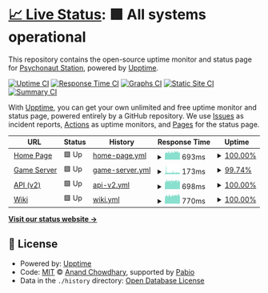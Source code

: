 # [📈 Live Status](https://status.turkb.us): <!--live status--> **🟩 All systems operational**

This repository contains the open-source uptime monitor and status page for [Psychonaut Station](https://turkb.us), powered by [Upptime](https://github.com/upptime/upptime).

[![Uptime CI](https://github.com/psychonaut-station/status/workflows/Uptime%20CI/badge.svg)](https://github.com/psychonaut-station/status/actions?query=workflow%3A%22Uptime+CI%22)
[![Response Time CI](https://github.com/psychonaut-station/status/workflows/Response%20Time%20CI/badge.svg)](https://github.com/psychonaut-station/status/actions?query=workflow%3A%22Response+Time+CI%22)
[![Graphs CI](https://github.com/psychonaut-station/status/workflows/Graphs%20CI/badge.svg)](https://github.com/psychonaut-station/status/actions?query=workflow%3A%22Graphs+CI%22)
[![Static Site CI](https://github.com/psychonaut-station/status/workflows/Static%20Site%20CI/badge.svg)](https://github.com/psychonaut-station/status/actions?query=workflow%3A%22Static+Site+CI%22)
[![Summary CI](https://github.com/psychonaut-station/status/workflows/Summary%20CI/badge.svg)](https://github.com/psychonaut-station/status/actions?query=workflow%3A%22Summary+CI%22)

With [Upptime](https://upptime.js.org), you can get your own unlimited and free uptime monitor and status page, powered entirely by a GitHub repository. We use [Issues](https://github.com/psychonaut-station/status/issues) as incident reports, [Actions](https://github.com/psychonaut-station/status/actions) as uptime monitors, and [Pages](https://status.turkb.us) for the status page.

<!--start: status pages-->
<!-- This summary is generated by Upptime (https://github.com/upptime/upptime) -->
<!-- Do not edit this manually, your changes will be overwritten -->
<!-- prettier-ignore -->
| URL | Status | History | Response Time | Uptime |
| --- | ------ | ------- | ------------- | ------ |
| <img alt="" src="https://icons.duckduckgo.com/ip3/tr.ss13.org.ico" height="13"> [Home Page](https://tr.ss13.org) | 🟩 Up | [home-page.yml](https://github.com/psychonaut-station/status/commits/HEAD/history/home-page.yml) | <details><summary><img alt="Response time graph" src="./graphs/home-page/response-time-week.png" height="20"> 693ms</summary><br><a href="https://status-tr1.ss13.org/history/home-page"><img alt="Response time 692" src="https://img.shields.io/endpoint?url=https%3A%2F%2Fraw.githubusercontent.com%2Fpsychonaut-station%2Fstatus%2FHEAD%2Fapi%2Fhome-page%2Fresponse-time.json"></a><br><a href="https://status-tr1.ss13.org/history/home-page"><img alt="24-hour response time 694" src="https://img.shields.io/endpoint?url=https%3A%2F%2Fraw.githubusercontent.com%2Fpsychonaut-station%2Fstatus%2FHEAD%2Fapi%2Fhome-page%2Fresponse-time-day.json"></a><br><a href="https://status-tr1.ss13.org/history/home-page"><img alt="7-day response time 693" src="https://img.shields.io/endpoint?url=https%3A%2F%2Fraw.githubusercontent.com%2Fpsychonaut-station%2Fstatus%2FHEAD%2Fapi%2Fhome-page%2Fresponse-time-week.json"></a><br><a href="https://status-tr1.ss13.org/history/home-page"><img alt="30-day response time 777" src="https://img.shields.io/endpoint?url=https%3A%2F%2Fraw.githubusercontent.com%2Fpsychonaut-station%2Fstatus%2FHEAD%2Fapi%2Fhome-page%2Fresponse-time-month.json"></a><br><a href="https://status-tr1.ss13.org/history/home-page"><img alt="1-year response time 692" src="https://img.shields.io/endpoint?url=https%3A%2F%2Fraw.githubusercontent.com%2Fpsychonaut-station%2Fstatus%2FHEAD%2Fapi%2Fhome-page%2Fresponse-time-year.json"></a></details> | <details><summary><a href="https://status-tr1.ss13.org/history/home-page">100.00%</a></summary><a href="https://status-tr1.ss13.org/history/home-page"><img alt="All-time uptime 99.80%" src="https://img.shields.io/endpoint?url=https%3A%2F%2Fraw.githubusercontent.com%2Fpsychonaut-station%2Fstatus%2FHEAD%2Fapi%2Fhome-page%2Fuptime.json"></a><br><a href="https://status-tr1.ss13.org/history/home-page"><img alt="24-hour uptime 100.00%" src="https://img.shields.io/endpoint?url=https%3A%2F%2Fraw.githubusercontent.com%2Fpsychonaut-station%2Fstatus%2FHEAD%2Fapi%2Fhome-page%2Fuptime-day.json"></a><br><a href="https://status-tr1.ss13.org/history/home-page"><img alt="7-day uptime 100.00%" src="https://img.shields.io/endpoint?url=https%3A%2F%2Fraw.githubusercontent.com%2Fpsychonaut-station%2Fstatus%2FHEAD%2Fapi%2Fhome-page%2Fuptime-week.json"></a><br><a href="https://status-tr1.ss13.org/history/home-page"><img alt="30-day uptime 99.75%" src="https://img.shields.io/endpoint?url=https%3A%2F%2Fraw.githubusercontent.com%2Fpsychonaut-station%2Fstatus%2FHEAD%2Fapi%2Fhome-page%2Fuptime-month.json"></a><br><a href="https://status-tr1.ss13.org/history/home-page"><img alt="1-year uptime 99.80%" src="https://img.shields.io/endpoint?url=https%3A%2F%2Fraw.githubusercontent.com%2Fpsychonaut-station%2Fstatus%2FHEAD%2Fapi%2Fhome-page%2Fuptime-year.json"></a></details>
| <img alt="" src="https://icons.duckduckgo.com/ip3/null.ico" height="13"> [Game Server](tr-1.ss13.org) | 🟩 Up | [game-server.yml](https://github.com/psychonaut-station/status/commits/HEAD/history/game-server.yml) | <details><summary><img alt="Response time graph" src="./graphs/game-server/response-time-week.png" height="20"> 173ms</summary><br><a href="https://status-tr1.ss13.org/history/game-server"><img alt="Response time 156" src="https://img.shields.io/endpoint?url=https%3A%2F%2Fraw.githubusercontent.com%2Fpsychonaut-station%2Fstatus%2FHEAD%2Fapi%2Fgame-server%2Fresponse-time.json"></a><br><a href="https://status-tr1.ss13.org/history/game-server"><img alt="24-hour response time 146" src="https://img.shields.io/endpoint?url=https%3A%2F%2Fraw.githubusercontent.com%2Fpsychonaut-station%2Fstatus%2FHEAD%2Fapi%2Fgame-server%2Fresponse-time-day.json"></a><br><a href="https://status-tr1.ss13.org/history/game-server"><img alt="7-day response time 173" src="https://img.shields.io/endpoint?url=https%3A%2F%2Fraw.githubusercontent.com%2Fpsychonaut-station%2Fstatus%2FHEAD%2Fapi%2Fgame-server%2Fresponse-time-week.json"></a><br><a href="https://status-tr1.ss13.org/history/game-server"><img alt="30-day response time 167" src="https://img.shields.io/endpoint?url=https%3A%2F%2Fraw.githubusercontent.com%2Fpsychonaut-station%2Fstatus%2FHEAD%2Fapi%2Fgame-server%2Fresponse-time-month.json"></a><br><a href="https://status-tr1.ss13.org/history/game-server"><img alt="1-year response time 156" src="https://img.shields.io/endpoint?url=https%3A%2F%2Fraw.githubusercontent.com%2Fpsychonaut-station%2Fstatus%2FHEAD%2Fapi%2Fgame-server%2Fresponse-time-year.json"></a></details> | <details><summary><a href="https://status-tr1.ss13.org/history/game-server">99.74%</a></summary><a href="https://status-tr1.ss13.org/history/game-server"><img alt="All-time uptime 99.73%" src="https://img.shields.io/endpoint?url=https%3A%2F%2Fraw.githubusercontent.com%2Fpsychonaut-station%2Fstatus%2FHEAD%2Fapi%2Fgame-server%2Fuptime.json"></a><br><a href="https://status-tr1.ss13.org/history/game-server"><img alt="24-hour uptime 99.85%" src="https://img.shields.io/endpoint?url=https%3A%2F%2Fraw.githubusercontent.com%2Fpsychonaut-station%2Fstatus%2FHEAD%2Fapi%2Fgame-server%2Fuptime-day.json"></a><br><a href="https://status-tr1.ss13.org/history/game-server"><img alt="7-day uptime 99.74%" src="https://img.shields.io/endpoint?url=https%3A%2F%2Fraw.githubusercontent.com%2Fpsychonaut-station%2Fstatus%2FHEAD%2Fapi%2Fgame-server%2Fuptime-week.json"></a><br><a href="https://status-tr1.ss13.org/history/game-server"><img alt="30-day uptime 99.47%" src="https://img.shields.io/endpoint?url=https%3A%2F%2Fraw.githubusercontent.com%2Fpsychonaut-station%2Fstatus%2FHEAD%2Fapi%2Fgame-server%2Fuptime-month.json"></a><br><a href="https://status-tr1.ss13.org/history/game-server"><img alt="1-year uptime 99.73%" src="https://img.shields.io/endpoint?url=https%3A%2F%2Fraw.githubusercontent.com%2Fpsychonaut-station%2Fstatus%2FHEAD%2Fapi%2Fgame-server%2Fuptime-year.json"></a></details>
| <img alt="" src="https://icons.duckduckgo.com/ip3/api.ss13.org.ico" height="13"> [API (v2)](https://api.ss13.org/v2/server) | 🟩 Up | [api-v2.yml](https://github.com/psychonaut-station/status/commits/HEAD/history/api-v2.yml) | <details><summary><img alt="Response time graph" src="./graphs/api-v2/response-time-week.png" height="20"> 698ms</summary><br><a href="https://status-tr1.ss13.org/history/api-v2"><img alt="Response time 736" src="https://img.shields.io/endpoint?url=https%3A%2F%2Fraw.githubusercontent.com%2Fpsychonaut-station%2Fstatus%2FHEAD%2Fapi%2Fapi-v2%2Fresponse-time.json"></a><br><a href="https://status-tr1.ss13.org/history/api-v2"><img alt="24-hour response time 712" src="https://img.shields.io/endpoint?url=https%3A%2F%2Fraw.githubusercontent.com%2Fpsychonaut-station%2Fstatus%2FHEAD%2Fapi%2Fapi-v2%2Fresponse-time-day.json"></a><br><a href="https://status-tr1.ss13.org/history/api-v2"><img alt="7-day response time 698" src="https://img.shields.io/endpoint?url=https%3A%2F%2Fraw.githubusercontent.com%2Fpsychonaut-station%2Fstatus%2FHEAD%2Fapi%2Fapi-v2%2Fresponse-time-week.json"></a><br><a href="https://status-tr1.ss13.org/history/api-v2"><img alt="30-day response time 708" src="https://img.shields.io/endpoint?url=https%3A%2F%2Fraw.githubusercontent.com%2Fpsychonaut-station%2Fstatus%2FHEAD%2Fapi%2Fapi-v2%2Fresponse-time-month.json"></a><br><a href="https://status-tr1.ss13.org/history/api-v2"><img alt="1-year response time 736" src="https://img.shields.io/endpoint?url=https%3A%2F%2Fraw.githubusercontent.com%2Fpsychonaut-station%2Fstatus%2FHEAD%2Fapi%2Fapi-v2%2Fresponse-time-year.json"></a></details> | <details><summary><a href="https://status-tr1.ss13.org/history/api-v2">100.00%</a></summary><a href="https://status-tr1.ss13.org/history/api-v2"><img alt="All-time uptime 99.85%" src="https://img.shields.io/endpoint?url=https%3A%2F%2Fraw.githubusercontent.com%2Fpsychonaut-station%2Fstatus%2FHEAD%2Fapi%2Fapi-v2%2Fuptime.json"></a><br><a href="https://status-tr1.ss13.org/history/api-v2"><img alt="24-hour uptime 100.00%" src="https://img.shields.io/endpoint?url=https%3A%2F%2Fraw.githubusercontent.com%2Fpsychonaut-station%2Fstatus%2FHEAD%2Fapi%2Fapi-v2%2Fuptime-day.json"></a><br><a href="https://status-tr1.ss13.org/history/api-v2"><img alt="7-day uptime 100.00%" src="https://img.shields.io/endpoint?url=https%3A%2F%2Fraw.githubusercontent.com%2Fpsychonaut-station%2Fstatus%2FHEAD%2Fapi%2Fapi-v2%2Fuptime-week.json"></a><br><a href="https://status-tr1.ss13.org/history/api-v2"><img alt="30-day uptime 99.95%" src="https://img.shields.io/endpoint?url=https%3A%2F%2Fraw.githubusercontent.com%2Fpsychonaut-station%2Fstatus%2FHEAD%2Fapi%2Fapi-v2%2Fuptime-month.json"></a><br><a href="https://status-tr1.ss13.org/history/api-v2"><img alt="1-year uptime 99.85%" src="https://img.shields.io/endpoint?url=https%3A%2F%2Fraw.githubusercontent.com%2Fpsychonaut-station%2Fstatus%2FHEAD%2Fapi%2Fapi-v2%2Fuptime-year.json"></a></details>
| <img alt="" src="https://icons.duckduckgo.com/ip3/wiki.ss13.org.ico" height="13"> [Wiki](https://wiki.ss13.org/Ping) | 🟩 Up | [wiki.yml](https://github.com/psychonaut-station/status/commits/HEAD/history/wiki.yml) | <details><summary><img alt="Response time graph" src="./graphs/wiki/response-time-week.png" height="20"> 770ms</summary><br><a href="https://status-tr1.ss13.org/history/wiki"><img alt="Response time 712" src="https://img.shields.io/endpoint?url=https%3A%2F%2Fraw.githubusercontent.com%2Fpsychonaut-station%2Fstatus%2FHEAD%2Fapi%2Fwiki%2Fresponse-time.json"></a><br><a href="https://status-tr1.ss13.org/history/wiki"><img alt="24-hour response time 837" src="https://img.shields.io/endpoint?url=https%3A%2F%2Fraw.githubusercontent.com%2Fpsychonaut-station%2Fstatus%2FHEAD%2Fapi%2Fwiki%2Fresponse-time-day.json"></a><br><a href="https://status-tr1.ss13.org/history/wiki"><img alt="7-day response time 770" src="https://img.shields.io/endpoint?url=https%3A%2F%2Fraw.githubusercontent.com%2Fpsychonaut-station%2Fstatus%2FHEAD%2Fapi%2Fwiki%2Fresponse-time-week.json"></a><br><a href="https://status-tr1.ss13.org/history/wiki"><img alt="30-day response time 754" src="https://img.shields.io/endpoint?url=https%3A%2F%2Fraw.githubusercontent.com%2Fpsychonaut-station%2Fstatus%2FHEAD%2Fapi%2Fwiki%2Fresponse-time-month.json"></a><br><a href="https://status-tr1.ss13.org/history/wiki"><img alt="1-year response time 712" src="https://img.shields.io/endpoint?url=https%3A%2F%2Fraw.githubusercontent.com%2Fpsychonaut-station%2Fstatus%2FHEAD%2Fapi%2Fwiki%2Fresponse-time-year.json"></a></details> | <details><summary><a href="https://status-tr1.ss13.org/history/wiki">100.00%</a></summary><a href="https://status-tr1.ss13.org/history/wiki"><img alt="All-time uptime 99.28%" src="https://img.shields.io/endpoint?url=https%3A%2F%2Fraw.githubusercontent.com%2Fpsychonaut-station%2Fstatus%2FHEAD%2Fapi%2Fwiki%2Fuptime.json"></a><br><a href="https://status-tr1.ss13.org/history/wiki"><img alt="24-hour uptime 100.00%" src="https://img.shields.io/endpoint?url=https%3A%2F%2Fraw.githubusercontent.com%2Fpsychonaut-station%2Fstatus%2FHEAD%2Fapi%2Fwiki%2Fuptime-day.json"></a><br><a href="https://status-tr1.ss13.org/history/wiki"><img alt="7-day uptime 100.00%" src="https://img.shields.io/endpoint?url=https%3A%2F%2Fraw.githubusercontent.com%2Fpsychonaut-station%2Fstatus%2FHEAD%2Fapi%2Fwiki%2Fuptime-week.json"></a><br><a href="https://status-tr1.ss13.org/history/wiki"><img alt="30-day uptime 99.80%" src="https://img.shields.io/endpoint?url=https%3A%2F%2Fraw.githubusercontent.com%2Fpsychonaut-station%2Fstatus%2FHEAD%2Fapi%2Fwiki%2Fuptime-month.json"></a><br><a href="https://status-tr1.ss13.org/history/wiki"><img alt="1-year uptime 99.28%" src="https://img.shields.io/endpoint?url=https%3A%2F%2Fraw.githubusercontent.com%2Fpsychonaut-station%2Fstatus%2FHEAD%2Fapi%2Fwiki%2Fuptime-year.json"></a></details>

<!--end: status pages-->

[**Visit our status website →**](https://status.turkb.us)

## 📄 License

- Powered by: [Upptime](https://github.com/upptime/upptime)
- Code: [MIT](./LICENSE) © [Anand Chowdhary](https://anandchowdhary.com), supported by [Pabio](https://pabio.com)
- Data in the `./history` directory: [Open Database License](https://opendatacommons.org/licenses/odbl/1-0/)
